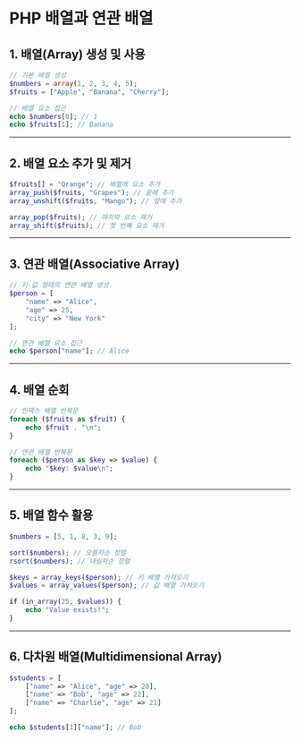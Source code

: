 # PHP 배열과 연관 배열

## 1. 배열(Array) 생성 및 사용

```php
// 기본 배열 생성
$numbers = array(1, 2, 3, 4, 5);
$fruits = ["Apple", "Banana", "Cherry"];

// 배열 요소 접근
echo $numbers[0]; // 1
echo $fruits[1]; // Banana
```

---

## 2. 배열 요소 추가 및 제거

```php
$fruits[] = "Orange"; // 배열에 요소 추가
array_push($fruits, "Grapes"); // 끝에 추가
array_unshift($fruits, "Mango"); // 앞에 추가

array_pop($fruits); // 마지막 요소 제거
array_shift($fruits); // 첫 번째 요소 제거
```

---

## 3. 연관 배열(Associative Array)

```php
// 키-값 형태의 연관 배열 생성
$person = [
    "name" => "Alice",
    "age" => 25,
    "city" => "New York"
];

// 연관 배열 요소 접근
echo $person["name"]; // Alice
```

---

## 4. 배열 순회

```php
// 인덱스 배열 반복문
foreach ($fruits as $fruit) {
    echo $fruit . "\n";
}

// 연관 배열 반복문
foreach ($person as $key => $value) {
    echo "$key: $value\n";
}
```

---

## 5. 배열 함수 활용

```php
$numbers = [5, 1, 8, 3, 9];

sort($numbers); // 오름차순 정렬
rsort($numbers); // 내림차순 정렬

$keys = array_keys($person); // 키 배열 가져오기
$values = array_values($person); // 값 배열 가져오기

if (in_array(25, $values)) {
    echo "Value exists!";
}
```

---

## 6. 다차원 배열(Multidimensional Array)

```php
$students = [
    ["name" => "Alice", "age" => 20],
    ["name" => "Bob", "age" => 22],
    ["name" => "Charlie", "age" => 21]
];

echo $students[1]["name"]; // Bob
```
